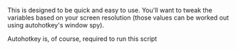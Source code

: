 This is designed to be quick and easy to use. You'll want to tweak the variables based on your screen resolution (those values can be worked out using autohotkey's window spy). 

Autohotkey is, of course, required to run this script
